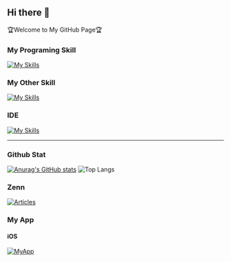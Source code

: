 ## Hi there 👋
🏆Welcome to My GitHub Page🏆

### My Programing Skill
[![My Skills](https://skillicons.dev/icons?i=flutter,dart,react,tailwind,nextjs,java,supabase,firebase)](https://skillicons.dev)

### My Other Skill
[![My Skills](https://skillicons.dev/icons?i=figma,xd,ai,ps,ae,pr)](https://skillicons.dev)

### IDE
[![My Skills](https://skillicons.dev/icons?i=androidstudio,vscode,eclipse)](https://skillicons.dev)

---

### Github Stat
[![Anurag's GitHub stats](https://github-readme-stats.vercel.app/api?username=k1tsu2)](https://github.com/anuraghazra/github-readme-stats)
![Top Langs](https://github-readme-stats.vercel.app/api/top-langs/?username=k1tsu2&layout=compact)

### Zenn
[![Articles](https://badgen.org/img/zenn/kt27/articles?style=for-the-badge)](https://zenn.dev/kt27)




### My App
#### iOS
[![MyApp](https://github.com/k1tsu2/k1tsu2/assets/108744414/779f9fdb-50b2-4f12-8ab9-c9194112dc0e)](https://apps.apple.com/jp/app/todo%E7%BF%BB%E8%A8%B3%E3%82%A2%E3%83%97%E3%83%AA/id6477780215)

